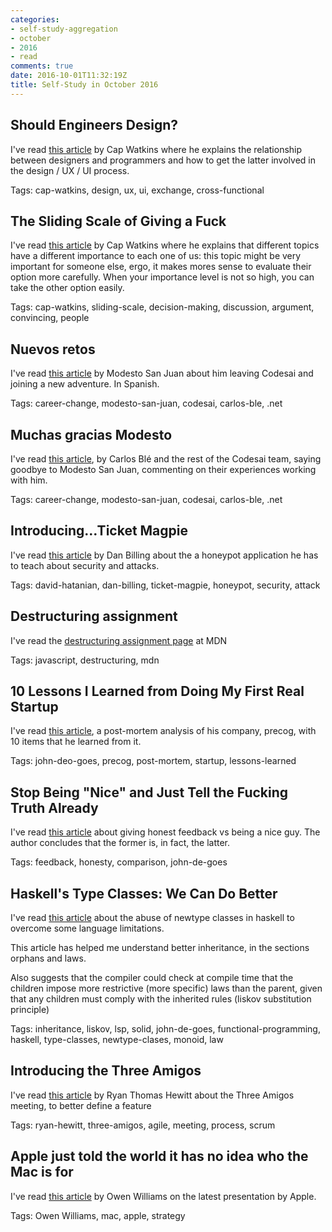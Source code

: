 ```yaml
---
categories:
- self-study-aggregation
- october
- 2016
- read
comments: true
date: 2016-10-01T11:32:19Z
title: Self-Study in October 2016
---
```


## Should Engineers Design?

I've read [this article][should-engineers-design] by Cap Watkins where he explains the relationship between designers and programmers and how to get the latter involved in the design / UX / UI process.

Tags: cap-watkins, design, ux, ui, exchange, cross-functional

[should-engineers-design]: http://blog.capwatkins.com/should-engineers-design

## The Sliding Scale of Giving a Fuck

I've read [this article][the-scale-giving-fuck] by Cap Watkins where he explains that different topics have a different importance to each one of us: this topic might be very important for someone else, ergo, it makes mores sense to evaluate their option more carefully. When your importance level is not so high, you can take the other option easily.

Tags: cap-watkins, sliding-scale, decision-making, discussion, argument, convincing, people

[the-scale-giving-fuck]: http://blog.capwatkins.com/the-sliding-scale-of-giving-a-fuck

## Nuevos retos

I've read [this article][msj-nuevos-retos] by Modesto San Juan about him leaving Codesai and joining a new adventure. In Spanish.

Tags: career-change, modesto-san-juan, codesai, carlos-ble, .net

[msj-nuevos-retos]: http://www.modestosanjuan.com/nuevos-retos/

## Muchas gracias Modesto

I've read [this article][codesai-gracias-modesto], by Carlos Blé and the rest of the Codesai team, saying goodbye to Modesto San Juan, commenting on their experiences working with him.

Tags: career-change, modesto-san-juan, codesai, carlos-ble, .net

[codesai-gracias-modesto]: http://www.codesai.com/2016/10/muchas-gracias-modesto/

## Introducing…Ticket Magpie

I've read [this article][ticket-magpie-db] by Dan Billing about the a honeypot application he has to teach about security and attacks.

Tags: david-hatanian, dan-billing, ticket-magpie, honeypot, security, attack

[ticket-magpie-db]: https://thetestdoctor.wordpress.com/2016/10/11/introducing-ticket-magpie/

## Destructuring assignment

I've read the [destructuring assignment page][destructuring] at MDN

Tags: javascript, destructuring, mdn

[destructuring]: https://developer.mozilla.org/en/docs/Web/JavaScript/Reference/Operators/Destructuring_assignment

## 10 Lessons I Learned from Doing My First Real Startup

I've read [this article][precog-lessons-learned], a post-mortem analysis of his company, precog, with 10 items that he learned from it.

Tags: john-deo-goes, precog, post-mortem, startup, lessons-learned

[precog-lessons-learned]: http://degoes.net/articles/precog-lessons-learned

## Stop Being "Nice" and Just Tell the Fucking Truth Already

I've read [this article][being-nice] about giving honest feedback vs being a nice guy. The author concludes that the former is, in fact, the latter.

Tags: feedback, honesty, comparison, john-de-goes

[being-nice]: http://degoes.net/articles/be-nice-not-nice

## Haskell's Type Classes: We Can Do Better

I've read [this article][typeclasses] about the abuse of newtype classes in haskell to overcome some language limitations.

This article has helped me understand better inheritance, in the sections orphans and laws.

Also suggests that the compiler could check at compile time that the children impose more restrictive (more specific) laws than the parent, given that any children must comply with the inherited rules (liskov substitution principle)

Tags: inheritance, liskov, lsp, solid, john-de-goes, functional-programming, haskell, type-classes,  newtype-clases, monoid, law

[typeclasses]: http://degoes.net/articles/principled-typeclasses

## Introducing the Three Amigos

I've read [this article][three-amigod] by Ryan Thomas Hewitt about the Three Amigos meeting, to better define a feature

Tags: ryan-hewitt, three-amigos, agile, meeting, process, scrum

[three-amigod]: https://www.scrumalliance.org/community/articles/2013/2013-april/introducing-the-three-amigos

## Apple just told the world it has no idea who the Mac is for

I've read [this article][apple-mac] by Owen Williams on the latest presentation by Apple.

Tags: Owen Williams, mac, apple, strategy

[apple-mac]: https://medium.com/charged-tech/apple-just-told-the-world-it-has-no-idea-who-the-mac-is-for-722a2438389b

